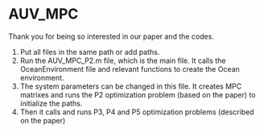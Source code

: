 # AUV_MPC

Thank you for being so interested in our paper and the codes. 

1. Put all files in the same path or add paths.
2. Run the AUV_MPC_P2.m file, which is the main file. It calls the OceanEnvironment file and relevant functions to create the Ocean environment.
3. The system parameters can be changed in this file. It creates MPC matrixes and runs the P2 optimization problem (based on the paper) to initialize the paths.
4. Then it calls and runs P3, P4 and P5 optimization problems (described on the paper)
